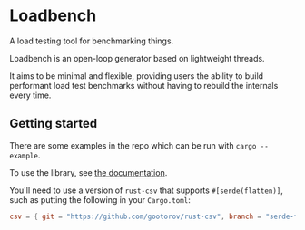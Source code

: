# Loadbench

A load testing tool for benchmarking things.

Loadbench is an open-loop generator based on lightweight threads.

It aims to be minimal and flexible, providing users the ability to build performant load test benchmarks without having to rebuild the internals every time.

## Getting started

There are some examples in the repo which can be run with `cargo --example`.

To use the library, see [the documentation](https://jeffa5.github.io/loadbench).

You'll need to use a version of `rust-csv` that supports `#[serde(flatten)]`, such as putting the following in your `Cargo.toml`:

```toml
csv = { git = "https://github.com/gootorov/rust-csv", branch = "serde-flatten" }
```
